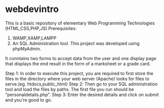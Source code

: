 # webdevintro

This is a basic repository of elementary Web Programming Technologies (HTML,CSS,PHP,JS)
Prerequisites:
1) WAMP,XAMP,LAMPP
2) An SQL Administration tool. This project was developed using phpMyAdmin.

It conntains two forms to accept data from the user and one display page that displays the end result in the form of a marksheet or a grade card.

Step 1: In order to execute this project, you are required to first store the files in the directory where your web server (Apache) looks for files to serve.(eg. htdocs,public_html)
Step 2: Then go to your SQL administration tool and load the files by paths. The first file you run should be "personaldetails.php". 
Step 3: Enter the desired details and click on submit and you're good to go.



